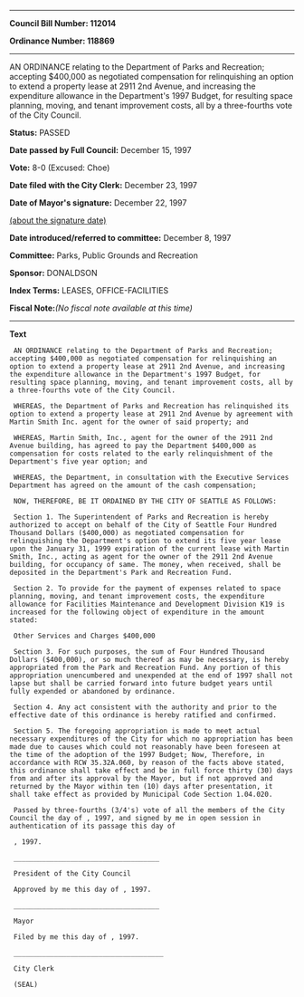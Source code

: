 

********

**Council Bill Number: 112014**
   
**Ordinance Number: 118869**
********

 AN ORDINANCE relating to the Department of Parks and Recreation; accepting $400,000 as negotiated compensation for relinquishing an option to extend a property lease at 2911 2nd Avenue, and increasing the expenditure allowance in the Department's 1997 Budget, for resulting space planning, moving, and tenant improvement costs, all by a three-fourths vote of the City Council.

**Status:** PASSED
   
**Date passed by Full Council:** December 15, 1997
   
**Vote:** 8-0 (Excused: Choe)
   
**Date filed with the City Clerk:** December 23, 1997
   
**Date of Mayor's signature:** December 22, 1997
   
[(about the signature date)](/~public/approvaldate.htm)
   
   
   
**Date introduced/referred to committee:** December 8, 1997
   
**Committee:** Parks, Public Grounds and Recreation
   
**Sponsor:** DONALDSON
   
   
**Index Terms:** LEASES, OFFICE-FACILITIES

**Fiscal Note:**_(No fiscal note available at this time)_

********

**Text**
   
```
 AN ORDINANCE relating to the Department of Parks and Recreation; accepting $400,000 as negotiated compensation for relinquishing an option to extend a property lease at 2911 2nd Avenue, and increasing the expenditure allowance in the Department's 1997 Budget, for resulting space planning, moving, and tenant improvement costs, all by a three-fourths vote of the City Council.

 WHEREAS, the Department of Parks and Recreation has relinquished its option to extend a property lease at 2911 2nd Avenue by agreement with Martin Smith Inc. agent for the owner of said property; and

 WHEREAS, Martin Smith, Inc., agent for the owner of the 2911 2nd Avenue building, has agreed to pay the Department $400,000 as compensation for costs related to the early relinquishment of the Department's five year option; and

 WHEREAS, the Department, in consultation with the Executive Services Department has agreed on the amount of the cash compensation;

 NOW, THEREFORE, BE IT ORDAINED BY THE CITY OF SEATTLE AS FOLLOWS:

 Section 1. The Superintendent of Parks and Recreation is hereby authorized to accept on behalf of the City of Seattle Four Hundred Thousand Dollars ($400,000) as negotiated compensation for relinquishing the Department's option to extend its five year lease upon the January 31, 1999 expiration of the current lease with Martin Smith, Inc., acting as agent for the owner of the 2911 2nd Avenue building, for occupancy of same. The money, when received, shall be deposited in the Department's Park and Recreation Fund.

 Section 2. To provide for the payment of expenses related to space planning, moving, and tenant improvement costs, the expenditure allowance for Facilities Maintenance and Development Division K19 is increased for the following object of expenditure in the amount stated:

 Other Services and Charges $400,000

 Section 3. For such purposes, the sum of Four Hundred Thousand Dollars ($400,000), or so much thereof as may be necessary, is hereby appropriated from the Park and Recreation Fund. Any portion of this appropriation unencumbered and unexpended at the end of 1997 shall not lapse but shall be carried forward into future budget years until fully expended or abandoned by ordinance.

 Section 4. Any act consistent with the authority and prior to the effective date of this ordinance is hereby ratified and confirmed.

 Section 5. The foregoing appropriation is made to meet actual necessary expenditures of the City for which no appropriation has been made due to causes which could not reasonably have been foreseen at the time of the adoption of the 1997 Budget; Now, Therefore, in accordance with RCW 35.32A.060, by reason of the facts above stated, this ordinance shall take effect and be in full force thirty (30) days from and after its approval by the Mayor, but if not approved and returned by the Mayor within ten (10) days after presentation, it shall take effect as provided by Municipal Code Section 1.04.020.

 Passed by three-fourths (3/4's) vote of all the members of the City Council the day of , 1997, and signed by me in open session in authentication of its passage this day of

 , 1997.

 ____________________________________

 President of the City Council

 Approved by me this day of , 1997.

 ____________________________________

 Mayor

 Filed by me this day of , 1997.

 _____________________________________

 City Clerk

 (SEAL)

```
